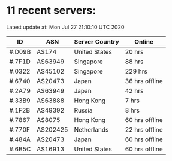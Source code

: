 # 11 recent servers:

Latest update at: Mon Jul 27 21:10:10 UTC 2020

| ID | ASN | Server Country | Online |
| -- | --- | -------------- | ------ |
| #.D09B | AS174 | United States | 20 hrs |
| #.7F1D | AS63949 | Singapore | 88 hrs |
| #.0322 | AS45102 | Singapore | 229 hrs |
| #.6740 | AS20473 | Japan | 36 hrs offline |
| #.2A79 | AS63949 | Japan | 42 hrs |
| #.33B9 | AS63888 | Hong Kong | 7 hrs |
| #.1F2B | AS49392 | Russia | 8 hrs |
| #.7867 | AS8075 | Hong Kong | 60 hrs offline |
| #.770F | AS202425 | Netherlands | 22 hrs offline |
| #.484A | AS20473 | Japan | 60 hrs offline |
| #.6B5C | AS16913 | United States | 60 hrs offline |

